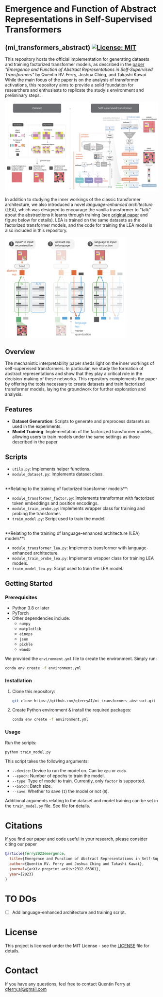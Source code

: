 # Emergence and Function of Abstract Representations in Self-Supervised Transformers
(mi_transformers_abstract)
[![License: MIT](https://img.shields.io/badge/License-MIT-yellow.svg)](https://opensource.org/licenses/MIT)
---
This repository hosts the official implementation for generating datasets and training factorized transformer models, as described in the [paper](https://arxiv.org/abs/2312.05361) _"Emergence and Function of Abstract Representations in Self-Supervised Transformers"_ by Quentin RV. Ferry, Joshua Ching, and Takashi Kawai. While the main focus of the paper is on the analysis of transformer activations, this repository aims to provide a solid foundation for researchers and enthusiasts to replicate the study's environment and preliminary steps.

<img src="img/visual_abstract.png" width="800">

In addition to studying the inner workings of the classic transformer architecture, we also introduced a novel _language-enhanced architecture_ (LEA), which was designed to encourage the vanilla transformer to "talk" about the abstractions it learns through training (see [original paper](https://arxiv.org/abs/2312.05361) and figure below for details). LEA is trained on the same datasets as the factorized transformer models, and the code for training the LEA model is also included in this repository.

<img src="img/lea.png" width="400">

## Overview

The mechanistic interpretability paper sheds light on the inner workings of self-supervised transformers. In particular, we study the formation of abstract representations and show that they play a critical role in the decision-making of these networks. This repository complements the paper by offering the tools necessary to create datasets and train factorized transformer models, laying the groundwork for further exploration and analysis.

## Features

- **Dataset Generation**: Scripts to generate and preprocess datasets as used in the experiments.
- **Model Training**: Implementation of the factorized transformer models, allowing users to train models under the same settings as those described in the paper.

## Scripts
- `utils.py`: Implements helper functions.
- `module_dataset.py`: Implements dataset class.
<br>
**Relating to the training of factorized transformer models**:

- `module_transformer_factor.py`: Implements transformer with factorized token embeddings and position encodings.
- `module_train_probe.py`: Implements wrapper class for training and probing the transformer.
- `train_model.py`: Script used to train the model.
<br>
**Relating to the training of language-enhanced architecture (LEA) models**:

- `module_transformer_lea.py`: Implements transformer with language-enhanced architecture.
- `module_train_probe_lea.py`: Implements wrapper class for training LEA models.
- `train_model_lea.py`: Script used to train the LEA model.

## Getting Started

### Prerequisites

- Python 3.8 or later
- PyTorch
- Other dependencies include:
   - `numpy`
   - `matplotlib`
   - `einops`
   - `json`
   - `pickle`
   - `wandb`

We provided the `environment.yml` file to create the environment. Simply run:

```bash
conda env create -f environment.yml
```

### Installation

1. Clone this repository:
   ```bash
   git clone https://github.com/qferryAI/mi_transformers_abstract.git
   ```
2. Create Python environment & install the required packages:
   ```bash
   conda env create -f environment.yml
   ```

### Usage

Run the scripts:
   ```bash
   python train_model.py
   ```

This script takes the following arguments:
- `--device`: Device to run the model on. Can be `cpu` or `cuda`.
- `--epoch`: Number of epochs to train the model.
- `--type`: Type of model to train. Currently, only `factor` is supported.
- `--batch`: Batch size.
- `--save`: Whether to save (`1`) the model or not (`0`).

Additional arguments relating to the dataset and model training can be set in the `train_model.py` file. See file for details.

# Citations
If you find our paper and code useful in your research, please consider citing our paper

```BibTeX
@article{ferry2023emergence,
  title={Emergence and Function of Abstract Representations in Self-Supervised Transformers},
  author={Quentin RV. Ferry and Joshua Ching and Takashi Kawai},
  journal={arXiv preprint arXiv:2312.05361},
  year={2023}
}
```

# TO DOs
- [ ] Add language-enhanced architecture and training script.

# License

This project is licensed under the MIT License - see the [LICENSE](LICENSE) file for details.

# Contact

If you have any questions, feel free to contact Quentin Ferry at [qferry.ai@gmail.com](mailto:qferry.ai@gmail.com)

